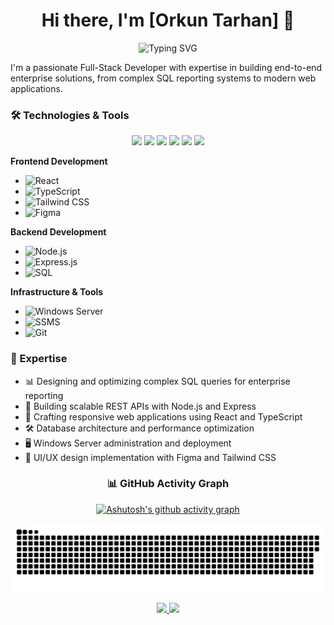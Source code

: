 <div align="center">
  
  # Hi there, I'm [Orkun Tarhan] 👋
  
  ![Typing SVG](https://readme-typing-svg.demolab.com?font=Fira+Code&pause=1000&color=36BCF7FF&center=true&vCenter=true&width=435&lines=Full-Stack+Developer;System+Analyst;Database+Developer;Windows+Server+Administrator;)
</div>

I'm a passionate Full-Stack Developer with expertise in building end-to-end enterprise solutions, from complex SQL reporting systems to modern web applications.


### 🛠️ Technologies & Tools

<div align="center">

![](https://img.shields.io/badge/OS-macOS-informational?style=flat&logo=apple&logoColor=white&color=2bbc8a)
![](https://img.shields.io/badge/Editor-VSCode-informational?style=flat&logo=visualstudiocode&logoColor=white&color=2bbc8a)
![](https://img.shields.io/badge/Code-React-informational?style=flat&logo=react&logoColor=white&color=2bbc8a)
![](https://img.shields.io/badge/Code-TypeScript-informational?style=flat&logo=typescript&logoColor=white&color=2bbc8a)
![](https://img.shields.io/badge/Code-Node.js-informational?style=flat&logo=node.js&logoColor=white&color=2bbc8a)
![](https://img.shields.io/badge/Tools-SQL_Server-informational?style=flat&logo=microsoft-sql-server&logoColor=white&color=2bbc8a)

</div>

**Frontend Development**
- ![React](https://img.shields.io/badge/-React-61DAFB?logo=react&logoColor=black&style=flat)
- ![TypeScript](https://img.shields.io/badge/-TypeScript-3178C6?logo=typescript&logoColor=white&style=flat)
- ![Tailwind CSS](https://img.shields.io/badge/-Tailwind_CSS-38B2AC?logo=tailwind-css&logoColor=white&style=flat)
- ![Figma](https://img.shields.io/badge/-Figma-F24E1E?logo=figma&logoColor=white&style=flat)

**Backend Development**
- ![Node.js](https://img.shields.io/badge/-Node.js-339933?logo=node.js&logoColor=white&style=flat)
- ![Express.js](https://img.shields.io/badge/-Express.js-000000?logo=express&logoColor=white&style=flat)
- ![SQL](https://img.shields.io/badge/-SQL-CC2927?logo=microsoft-sql-server&logoColor=white&style=flat)

**Infrastructure & Tools**
- ![Windows Server](https://img.shields.io/badge/-Windows_Server-0078D6?logo=windows&logoColor=white&style=flat)
- ![SSMS](https://img.shields.io/badge/-SQL_Server_Management_Studio-CC2927?logo=microsoft-sql-server&logoColor=white&style=flat)
- ![Git](https://img.shields.io/badge/-Git-F05032?logo=git&logoColor=white&style=flat)

### 🎯 Expertise

- 📊 Designing and optimizing complex SQL queries for enterprise reporting
- 🔧 Building scalable REST APIs with Node.js and Express
- 🎨 Crafting responsive web applications using React and TypeScript
- 🛠️ Database architecture and performance optimization
- 🖥️ Windows Server administration and deployment
- 📱 UI/UX design implementation with Figma and Tailwind CSS


<div align="center">
  
  ### 📊 GitHub Activity Graph
  
  [![Ashutosh's github activity graph](https://github-readme-activity-graph.vercel.app/graph?username=orkuntar&theme=tokyo-night)](https://github.com/ashutosh00710/github-readme-activity-graph)
  
  <p align="center">
    <img src="https://raw.githubusercontent.com/mikyll/mikyll/output/github-contribution-grid-snake.svg" alt="snake"/>
  </p>
</div>

<!-- Social Links with Animation -->
<div align="center">
  <a href="https://www.linkedin.com/in/orkuntarhan/">
    <img height="50" src="https://user-images.githubusercontent.com/46517096/166973395-19676cd8-f8ec-4abf-83ff-da8243505b82.png"/>
  </a>
  <a href="mailto:orkuntar@gmail.com">
    <img height="50" src="https://img.shields.io/badge/Gmail-D14836?style=for-the-badge&logo=gmail&logoColor=white"/>
  </a>
</div>
